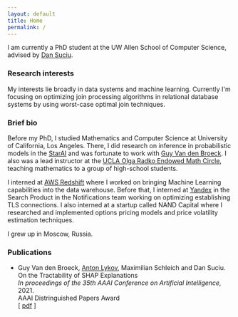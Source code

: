 ```yaml
---
layout: default
title: Home
permalink: /
---
```


I am currently a PhD student at the UW Allen School of Computer Science, advised by [Dan Suciu](https://homes.cs.washington.edu/~suciu/).


### Research interests

My interests lie broadly in data systems and machine learning. 
Currently I'm focusing on optimizing join processing algorithms in relational database systems
by using worst-case optimal join techniques. 

### Brief bio

Before my PhD, I studied Mathematics and Computer Science at University of California, Los Angeles. 
There, I did research on inference in probabilistic models in the [StarAI](http://starai.cs.ucla.edu/) and was fortunate to work with [Guy Van den Broeck](http://web.cs.ucla.edu/~guyvdb/). I also was a lead instructor at the [UCLA Olga Radko Endowed
Math Circle](https://circles.math.ucla.edu/circles/), teaching mathematics to a group of high-school students.

I interned at [AWS Redshift](https://aws.amazon.com/redshift/) where I worked on bringing Machine Learning capabilities
into the data warehouse.
Before that, I interned at [Yandex](https://yandex.ru/company/) in the Search Product in the Notifications team working on optimizing establishing TLS connections. 
I also interned at a startup called NAND Capital where I researched and implemented options pricing models
and price volatility estimation techniques. 

I grew up in Moscow, Russia.

### Publications

* Guy Van den Broeck, <ins>Anton Lykov</ins>, Maximilian Schleich and Dan Suciu.   
On the Tractability of SHAP Explanations   
*In proceedings of the 35th AAAI Conference on Artificial Intelligence,* 2021.  
AAAI Distringuished Papers Award   
[ [pdf](/papers/AAAI2021.pdf) ] 

